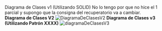 Diagrama de Clases v1 (Utilizando SOLID) No lo tengo por que no hice el 1 parcial y supongo que la consigna del recuperatorio va a cambiar.
**Diagrama de Clases V2**
![DiagramaDeClasesV2](https://github.com/user-attachments/assets/1f07085d-94bc-469e-9280-4cfca3e06541)
**Diagrama de Clases v3 (Utilizando Patrón XXXX)**
![diagramaDeClasesV3](https://github.com/user-attachments/assets/17e7868e-d172-4717-9196-3b20a2bcd0e3)

